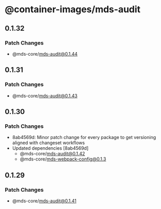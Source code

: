 # @container-images/mds-audit

## 0.1.32

### Patch Changes

- @mds-core/mds-audit@0.1.44

## 0.1.31

### Patch Changes

- @mds-core/mds-audit@0.1.43

## 0.1.30

### Patch Changes

- 8ab4569d: Minor patch change for every package to get versioning aligned with changeset workflows
- Updated dependencies [8ab4569d]
  - @mds-core/mds-audit@0.1.42
  - @mds-core/mds-webpack-config@0.1.3

## 0.1.29

### Patch Changes

- @mds-core/mds-audit@0.1.41
